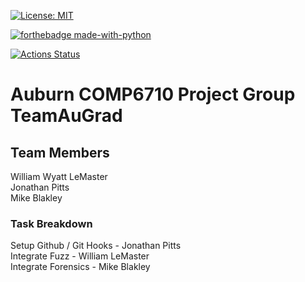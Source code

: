 [![License: MIT](https://img.shields.io/badge/License-MIT-yellow.svg)](https://opensource.org/licenses/MIT) 

[![forthebadge made-with-python](http://ForTheBadge.com/images/badges/made-with-python.svg)](https://www.python.org/)

[![Actions Status](https://github.com/paser-group/KubeSec/workflows/Build%20KubeTaint/badge.svg)](https://github.com/Build%20TaintPupp/actions)

# Auburn COMP6710 Project Group TeamAuGrad

## Team Members

William Wyatt LeMaster  
Jonathan Pitts  
Mike Blakley

### Task Breakdown
Setup Github / Git Hooks - Jonathan Pitts  
Integrate Fuzz - William LeMaster  
Integrate Forensics - Mike Blakley   


